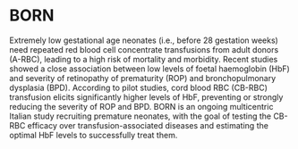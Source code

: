 # BORN
Extremely low gestational age neonates (i.e., before 28 gestation weeks) need repeated red blood cell concentrate transfusions from adult donors (A-RBC), leading to a high risk of mortality and morbidity. Recent studies showed a close association between low levels of foetal haemoglobin (HbF) and severity of retinopathy of prematurity (ROP) and bronchopulmonary dysplasia (BPD). According to pilot studies, cord blood RBC (CB-RBC) transfusion elicits significantly higher levels of HbF, preventing or strongly reducing the severity of ROP and BPD. BORN is an ongoing multicentric Italian study recruiting premature neonates, with the goal of testing the CB-RBC efficacy over transfusion-associated diseases and estimating the optimal HbF levels to successfully treat them.
